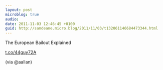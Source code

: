 ```yaml
---
layout: post
microblog: true
audio: 
date: 2011-11-03 12:46:45 +0100
guid: http://samdeane.micro.blog/2011/11/03/t132061146684473344.html
---
```

The European Bailout Explained

[t.co/44guy72A](http://t.co/44guy72A)

(via @aallan)
